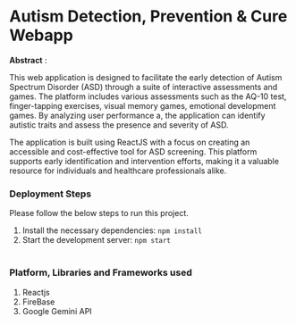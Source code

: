 # Autism Detection, Prevention & Cure Webapp

**Abstract** : 

This web application is designed to facilitate the early detection of Autism Spectrum Disorder (ASD) through a suite of interactive assessments and games. The platform includes various assessments such as the AQ-10 test, finger-tapping exercises, visual memory games, emotional development games. By analyzing user performance a, the application can identify autistic traits and assess the presence and severity of ASD.

The application is built using ReactJS with a focus on creating an accessible and cost-effective tool for ASD screening. This platform supports early identification and intervention efforts, making it a valuable resource for individuals and healthcare professionals alike.

### Deployment Steps
Please follow the below steps to run this project.
<br>
1. Install the necessary dependencies: `npm install`<br>
2. Start the development server: `npm start`<br><br>

### Platform, Libraries and Frameworks used
1. Reactjs
2. FireBase
3. Google Gemini API


<br></br>


